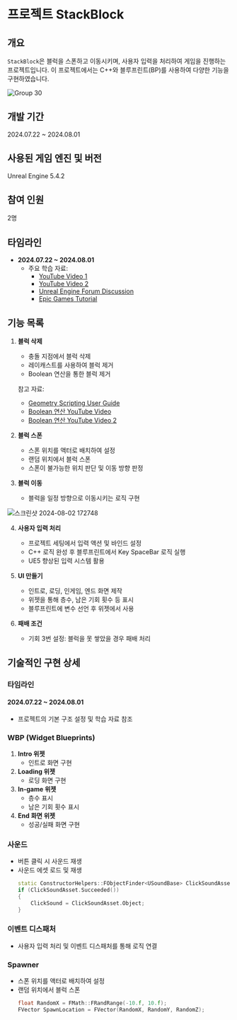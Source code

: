# 프로젝트 StackBlock

## 개요
`StackBlock`은 블럭을 스폰하고 이동시키며, 사용자 입력을 처리하여 게임을 진행하는 프로젝트입니다. 이 프로젝트에서는 C++와 블루프린트(BP)를 사용하여 다양한 기능을 구현하였습니다.

![Group 30](https://github.com/user-attachments/assets/39018666-2c9a-4499-8684-0dda344e3c72)

## 개발 기간
2024.07.22 ~ 2024.08.01

## 사용된 게임 엔진 및 버전
Unreal Engine 5.4.2

## 참여 인원
2명

## 타임라인
- **2024.07.22 ~ 2024.08.01**
    - 주요 학습 자료:
        - [YouTube Video 1](https://www.youtube.com/watch?v=Pj-3sYOZEow)
        - [YouTube Video 2](https://www.youtube.com/watch?v=K1U9mxHjX4Y)
        - [Unreal Engine Forum Discussion](https://forums.unrealengine.com/t/issue-with-dynamic-mesh-rendering/686189/2)
        - [Epic Games Tutorial](https://dev.epicgames.com/community/learning/tutorials/v0b/unreal-engine-ue5-0-geometry-script-mesh-booleans-and-patterns)

## 기능 목록

1. **블럭 삭제**
    - 충돌 지점에서 블럭 삭제
    - 레이캐스트를 사용하여 블럭 제거
    - Boolean 연산을 통한 블럭 제거

    참고 자료:
    - [Geometry Scripting User Guide](https://dev.epicgames.com/documentation/en-us/unreal-engine/geometry-scripting-users-guide-in-unreal-engine)
    - [Boolean 연산 YouTube Video](https://www.youtube.com/watch?v=SJ0mEIHRWbE)
    - [Boolean 연산 YouTube Video 2](https://www.youtube.com/watch?v=Pj-3sYOZEow)

2. **블럭 스폰**
    - 스폰 위치를 액터로 배치하여 설정
    - 랜덤 위치에서 블럭 스폰
    - 스폰이 불가능한 위치 판단 및 이동 방향 판정

3. **블럭 이동**
    - 블럭을 일정 방향으로 이동시키는 로직 구현

![스크린샷 2024-08-02 172748](https://github.com/user-attachments/assets/94217ed7-6b0a-41de-8b45-168cd9f8bd57)



4. **사용자 입력 처리**
    - 프로젝트 세팅에서 입력 액션 및 바인드 설정
    - C++ 로직 완성 후 블루프린트에서 Key SpaceBar 로직 실행
    - UE5 향상된 입력 시스템 활용

5. **UI 만들기**
    - 인트로, 로딩, 인게임, 엔드 화면 제작
    - 위젯을 통해 층수, 남은 기회 횟수 등 표시
    - 블루프린트에 변수 선언 후 위젯에서 사용

6. **패배 조건**
    - 기회 3번 설정: 블럭을 못 쌓았을 경우 패배 처리

## 기술적인 구현 상세

### 타임라인

#### 2024.07.22 ~ 2024.08.01
- 프로젝트의 기본 구조 설정 및 학습 자료 참조

### WBP (Widget Blueprints)

1. **Intro 위젯**
    - 인트로 화면 구현
2. **Loading 위젯**
    - 로딩 화면 구현
3. **In-game 위젯**
    - 층수 표시
    - 남은 기회 횟수 표시
4. **End 화면 위젯**
    - 성공/실패 화면 구현

### 사운드

- 버튼 클릭 시 사운드 재생
- 사운드 에셋 로드 및 재생
    ```cpp
    static ConstructorHelpers::FObjectFinder<USoundBase> ClickSoundAsset(TEXT("/Script/Engine.SoundWave'/Engine/VREditor/Sounds/UI/Click_on_Button.Click_on_Button'"));
    if (ClickSoundAsset.Succeeded())
    {
        ClickSound = ClickSoundAsset.Object;
    }
    ```

### 이벤트 디스패처

- 사용자 입력 처리 및 이벤트 디스패처를 통해 로직 연결

### Spawner

- 스폰 위치를 액터로 배치하여 설정
- 랜덤 위치에서 블럭 스폰
    ```cpp
    float RandomX = FMath::FRandRange(-10.f, 10.f);
    FVector SpawnLocation = FVector(RandomX, RandomY, RandomZ);
    ```
